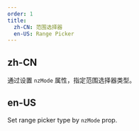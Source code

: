 ```yaml
---
order: 1
title:
  zh-CN: 范围选择器
  en-US: Range Picker
---
```


## zh-CN

通过设置 `nzMode` 属性，指定范围选择器类型。

## en-US

Set range picker type by `nzMode` prop.
